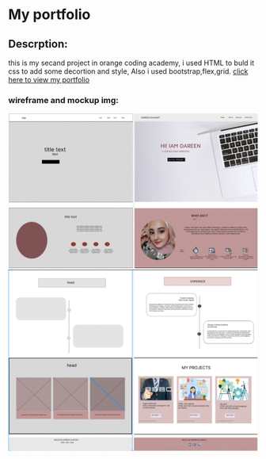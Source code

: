 # My portfolio
## Descrption:
this is my secand project in orange coding academy, i used HTML to buld it css to add some decortion and style, Also i used bootstrap,flex,grid.
[click here to view my portfolio](https://dareen323.github.io/portfolio/)
### wireframe and mockup img:
![alt text](wireframe1.GIF)
![alt text](wireframe2.GIF)
